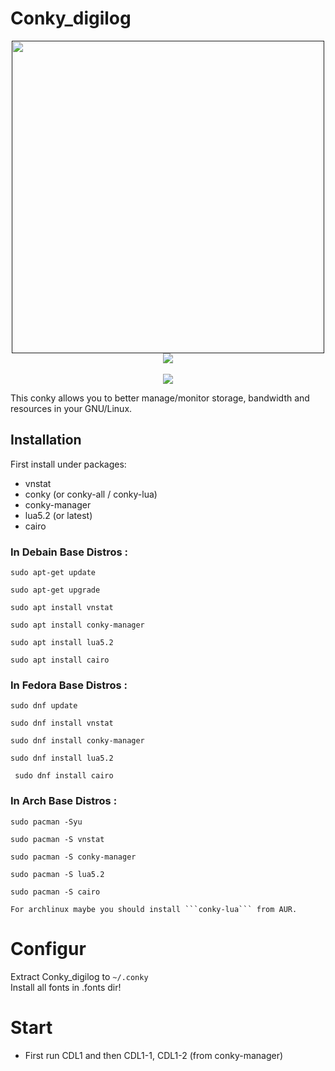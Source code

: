 #  Conky_digilog <br/>
<div align="center"><a href=""><img src="http://s8.picofile.com/file/8352588468/sc.png"  width="500"></a></div>
<div align="center"><a href=""><img src="http://s9.picofile.com/file/8352585384/coccccc.gif"></a></div><br/>
<div align="center"><a href="Soon"><img src="http://s9.picofile.com/file/8352637484/Screenshot_from_2019_02_12_02_47_17.jpg"></a></div>

This conky allows you to better manage/monitor  storage, bandwidth and resources in your GNU/Linux.

## Installation
First install under packages:
- vnstat
- conky (or conky-all / conky-lua)
- conky-manager
- lua5.2 (or latest)
- cairo

###  In Debain Base Distros :
	
	
    sudo apt-get update 
 
    sudo apt-get upgrade

    sudo apt install vnstat 

    sudo apt install conky-manager
    
    sudo apt install lua5.2
    
    sudo apt install cairo
    
 	
### In Fedora Base Distros :

    sudo dnf update

    sudo dnf install vnstat

    sudo dnf install conky-manager
    
    sudo dnf install lua5.2
    
     sudo dnf install cairo
	
### In Arch Base Distros :
	
	sudo pacman -Syu
	
	sudo pacman -S vnstat
	
	sudo pacman -S conky-manager
	
	sudo pacman -S lua5.2
	
	sudo pacman -S cairo
	
 `For archlinux maybe you should install ```conky-lua``` from AUR.`
# Configur 
Extract Conky_digilog to `~/.conky` <br/>
Install all fonts in .fonts dir!
# Start 
- First run CDL1 and then CDL1-1, CDL1-2 (from conky-manager)
 
